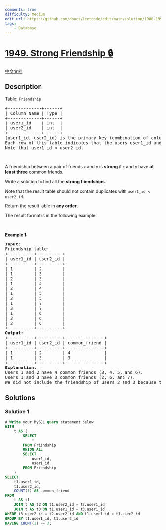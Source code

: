 ```yaml
---
comments: true
difficulty: Medium
edit_url: https://github.com/doocs/leetcode/edit/main/solution/1900-1999/1949.Strong%20Friendship/README_EN.md
tags:
    - Database
---
```


<!-- problem:start -->

# [1949. Strong Friendship 🔒](https://leetcode.com/problems/strong-friendship)

[中文文档](/solution/1900-1999/1949.Strong%20Friendship/README.md)

## Description

<!-- description:start -->

<p>Table: <code>Friendship</code></p>

<pre>
+-------------+------+
| Column Name | Type |
+-------------+------+
| user1_id    | int  |
| user2_id    | int  |
+-------------+------+
(user1_id, user2_id) is the primary key (combination of columns with unique values) for this table.
Each row of this table indicates that the users user1_id and user2_id are friends.
Note that user1_id &lt; user2_id.
</pre>

<p>&nbsp;</p>

<p>A friendship between a pair of friends <code>x</code> and <code>y</code> is <strong>strong</strong> if <code>x</code> and <code>y</code> have <strong>at least three</strong> common friends.</p>

<p>Write a solution to find all the <strong>strong friendships</strong>.</p>

<p>Note that the result table should not contain duplicates with <code>user1_id &lt; user2_id</code>.</p>

<p>Return the result table in <strong>any order</strong>.</p>

<p>The result format is in the following example.</p>

<p>&nbsp;</p>
<p><strong class="example">Example 1:</strong></p>

<pre>
<strong>Input:</strong> 
Friendship table:
+----------+----------+
| user1_id | user2_id |
+----------+----------+
| 1        | 2        |
| 1        | 3        |
| 2        | 3        |
| 1        | 4        |
| 2        | 4        |
| 1        | 5        |
| 2        | 5        |
| 1        | 7        |
| 3        | 7        |
| 1        | 6        |
| 3        | 6        |
| 2        | 6        |
+----------+----------+
<strong>Output:</strong> 
+----------+----------+---------------+
| user1_id | user2_id | common_friend |
+----------+----------+---------------+
| 1        | 2        | 4             |
| 1        | 3        | 3             |
+----------+----------+---------------+
<strong>Explanation:</strong> 
Users 1 and 2 have 4 common friends (3, 4, 5, and 6).
Users 1 and 3 have 3 common friends (2, 6, and 7).
We did not include the friendship of users 2 and 3 because they only have two common friends (1 and 6).
</pre>

<!-- description:end -->

## Solutions

<!-- solution:start -->

### Solution 1

<!-- tabs:start -->

```sql
# Write your MySQL query statement below
WITH
    t AS (
        SELECT
            *
        FROM Friendship
        UNION ALL
        SELECT
            user2_id,
            user1_id
        FROM Friendship
    )
SELECT
    t1.user1_id,
    t1.user2_id,
    COUNT(1) AS common_friend
FROM
    t AS t1
    JOIN t AS t2 ON t1.user2_id = t2.user1_id
    JOIN t AS t3 ON t1.user1_id = t3.user1_id
WHERE t3.user2_id = t2.user2_id AND t1.user1_id < t1.user2_id
GROUP BY t1.user1_id, t1.user2_id
HAVING COUNT(1) >= 3;
```

<!-- tabs:end -->

<!-- solution:end -->

<!-- problem:end -->
